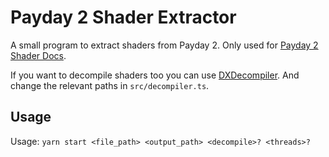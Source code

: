 # Payday 2 Shader Extractor

A small program to extract shaders from Payday 2. Only used for [Payday 2 Shader Docs](https://thuverx.github.io/pd2_shader_docs/).

If you want to decompile shaders too you can use [DXDecompiler](https://github.com/spacehamster/DXDecompiler). And change the relevant paths in `src/decompiler.ts`.

## Usage

Usage: `yarn start <file_path> <output_path> <decompile>? <threads>?`